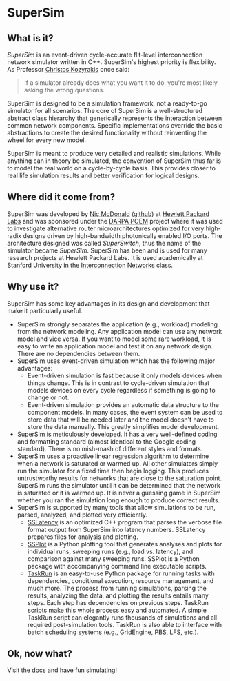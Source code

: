 # SuperSim

## What is it?
*SuperSim* is an event-driven cycle-accurate flit-level interconnection network simulator written in C++. SuperSim's highest priority is flexibility. As Professor [Christos Kozyrakis][christos] once said:
> If a simulator already does what you want it to do, you're most likely asking the wrong questions.

SuperSim is designed to be a simulation framework, not a ready-to-go simulator for all scenarios. The core of SuperSim is a well-structured abstract class hierarchy that generically represents the interaction between common network components. Specific implementations override the basic abstractions to create the desired functionality without reinventing the wheel for every new model.

SuperSim is meant to produce very detailed and realistic simulations. While anything can in theory be simulated, the convention of SuperSim thus far is to model the real world on a cycle-by-cycle basis. This provides closer to real life simulation results and better verification for logical designs.

## Where did it come from?
SuperSim was developed by [Nic McDonald][nicmcd_hpl] ([github][nicmcd_gh]) at [Hewlett Packard Labs][hpelabs] and was sponsored under the [DARPA POEM][poem] project where it was used to investigate alternative router microarchitectures optimized for very high-radix designs driven by high-bandwidth photonically enabled I/O ports. The architecture designed was called *SuperSwitch*, thus the name of the simulator became *SuperSim*. SuperSim has been and is used for many research projects at Hewlett Packard Labs. It is used academically at Stanford University in the [Interconnection Networks][ee382c] class.

## Why use it?
SuperSim has some key advantages in its design and development that make it particularly useful.
+ SuperSim strongly separates the application (e.g., workload) modeling from the network modeling. Any application model can use any network model and vice versa. If you want to model some rare workload, it is easy to write an application model and test it on any network design. There are no dependencies between them.
+ SuperSim uses event-driven simulation which has the following major advantages:
  - Event-driven simulation is fast because it only models devices when things change. This is in contrast to cycle-driven simulation that models devices on every cycle regardless if something is going to change or not.
  - Event-driven simulation provides an automatic data structure to the component models. In many cases, the event system can be used to store data that will be needed later and the model doesn't have to store the data manually. This greatly simplifies model development.
+ SuperSim is meticulously developed. It has a very well-defined coding and formatting standard (almost identical to the Google coding standard). There is no mish-mash of different styles and formats.
+ SuperSim uses a proactive linear regression algorithm to determine when a network is saturated or warmed up. All other simulators simply run the simulator for a fixed time then begin logging. This produces untrustworthy results for networks that are close to the saturation point. SuperSim runs the simulator until it can be determined that the network is saturated or it is warmed up. It is never a guessing game in SuperSim whether you ran the simulation long enough to produce correct results.
+ SuperSim is supported by many tools that allow simulations to be run, parsed, analyzed, and plotted very efficiently.
  - [SSLatency][sslatency] is an optimized C++ program that parses the verbose file format output from SuperSim into latency numbers. SSLatency prepares files for analysis and plotting.
  - [SSPlot][ssplot] is a Python plotting tool that generates analyses and plots for individual runs, sweeping runs (e.g., load vs. latency), and comparison against many sweeping runs. SSPlot is a Python package with accompanying command line executable scripts.
  - [TaskRun][taskrun] is an easy-to-use Python package for running tasks with dependencies, conditional execution, resource management, and much more. The process from running simulations, parsing the results, analyzing the data, and plotting the results entails many steps. Each step has dependencies on previous steps. TaskRun scripts make this whole process easy and automated. A simple TaskRun script can elegantly runs thousands of simulations and all required post-simulation tools. TaskRun is also able to interface with batch scheduling systems (e.g., GridEngine, PBS, LFS, etc.).

## Ok, now what?
Visit the [docs][docs] and have fun simulating!


[christos]: http://csl.stanford.edu/~christos/ "Christos' Home Page"
[nicmcd_hpl]: http://labs.hpe.com/people/nicmcd/ "Nic's Labs Page"
[nicmcd_gh]: https://github.com/nicmcd "Nic's GitHub Page"
[hpelabs]: http://www.labs.hpe.com/ "Hewlett Packard Labs Home"
[poem]: http://www.darpa.mil/program/photonically-optimized-embedded-microprocessors "DARPA POEM Page"
[ee382c]: https://explorecourses.stanford.edu/search?q=ee382c "EE382C Description"
[sslatency]: https://github.com/nicmcd/sslatency "SSLatency at GitHub"
[ssplot]: https://github.com/nicmcd/ssplot "SSPlot at GitHub"
[taskrun]: https://github.com/nicmcd/taskrun "TaskRun at GitHub"
[docs]: docs/README.md "SuperSim Documentation"
